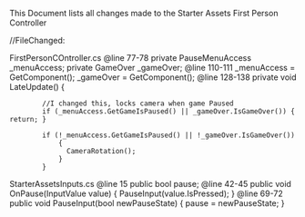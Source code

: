 This Document lists all changes made to the Starter Assets First Person Controller

//FileChanged:

FirstPersonCOntroller.cs 
	@line 77-78
		private PauseMenuAccess _menuAccess;
		private GameOver _gameOver;
	@line 110-111
		_menuAccess = GetComponent<PauseMenuAccess>();
		_gameOver = GetComponent<GameOver>();
	@line 128-138 
		private void LateUpdate()
			{

			//I changed this, locks camera when game Paused
			if (_menuAccess.GetGameIsPaused() || _gameOver.IsGameOver()) { return; }

			if (!_menuAccess.GetGameIsPaused() || !_gameOver.IsGameOver())
				{
				  CameraRotation();
				}
			}

StarterAssetsInputs.cs
	@line 15
		public bool pause;
	@line 42-45
		public void OnPause(InputValue value)
		{
			PauseInput(value.IsPressed);
		}
	@line 69-72
		public void PauseInput(bool newPauseState)
		{
			pause = newPauseState;
		}
